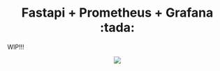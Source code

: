<h1 align="center">Fastapi + Prometheus + Grafana :tada:</h1>

WIP!!!

<p align="center">
  <img src="https://pbs.twimg.com/media/En9DtFiWEAI4SGw?format=jpg&name=large">
</p>
